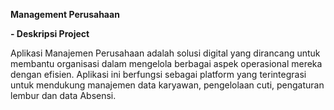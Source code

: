 **Management Perusahaan**

**- Deskripsi Project**

Aplikasi Manajemen Perusahaan adalah solusi digital yang dirancang untuk membantu organisasi dalam mengelola berbagai aspek operasional mereka dengan efisien. Aplikasi ini berfungsi sebagai platform yang terintegrasi untuk mendukung manajemen data karyawan, pengelolaan cuti, pengaturan lembur dan data Absensi.
